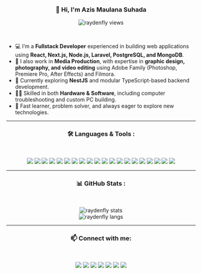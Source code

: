 <h3 align="center">👋 Hi, I'm Azis Maulana Suhada</h3>
<p align="center">
  <img src="https://komarev.com/ghpvc/?username=RAYDENFLY&label=Profile%20Views&color=blueviolet&style=plastic" alt="raydenfly views" />
</p>
<br>


- 💻 I’m a **Fullstack Developer** experienced in building web applications using **React, Next.js, Node.js, Laravel, PostgreSQL, and MongoDB**.  
- 🎨 I also work in **Media Production**, with expertise in **graphic design, photography, and video editing** using Adobe Family (Photoshop, Premiere Pro, After Effects) and Filmora.  
- 🌱 Currently exploring **NestJS** and modular TypeScript-based backend development.  
- 👨‍💻 Skilled in both **Hardware & Software**, including computer troubleshooting and custom PC building.  
- 🚀 Fast learner, problem solver, and always eager to explore new technologies.  

---

<h3 align="center">🛠️ Languages & Tools :</h3>
<br>
<p align="center">
  <img src="https://img.shields.io/badge/HTML5-000000?style=for-the-badge&logo=html5&logoColor=E34F26"/>
  <img src="https://img.shields.io/badge/CSS3-000000?style=for-the-badge&logo=css3&logoColor=1572B6"/>
  <img src="https://img.shields.io/badge/JavaScript-000000?style=for-the-badge&logo=javascript&logoColor=F7DF1E"/>
  <img src="https://img.shields.io/badge/TypeScript-000000?style=for-the-badge&logo=typescript&logoColor=3178C6"/>
  <img src="https://img.shields.io/badge/React-000000?style=for-the-badge&logo=react&logoColor=61DAFB"/>
  <img src="https://img.shields.io/badge/Next.js-000000?style=for-the-badge&logo=nextdotjs&logoColor=white"/>
  <img src="https://img.shields.io/badge/Node.js-000000?style=for-the-badge&logo=nodedotjs&logoColor=339933"/>
  <img src="https://img.shields.io/badge/Laravel-000000?style=for-the-badge&logo=laravel&logoColor=FF2D20"/>
  <img src="https://img.shields.io/badge/NestJS-000000?style=for-the-badge&logo=nestjs&logoColor=E0234E"/>
  <img src="https://img.shields.io/badge/PostgreSQL-000000?style=for-the-badge&logo=postgresql&logoColor=316192"/>
  <img src="https://img.shields.io/badge/MySQL-000000?style=for-the-badge&logo=mysql&logoColor=4479A1"/>
  <img src="https://img.shields.io/badge/MongoDB-000000?style=for-the-badge&logo=mongodb&logoColor=47A248"/>
  <img src="https://img.shields.io/badge/Python-000000?style=for-the-badge&logo=python&logoColor=3776AB"/>
  <img src="https://img.shields.io/badge/Adobe%20Photoshop-000000?style=for-the-badge&logo=adobephotoshop&logoColor=31A8FF"/>
  <img src="https://img.shields.io/badge/Adobe%20Premiere%20Pro-000000?style=for-the-badge&logo=adobepremierepro&logoColor=9999FF"/>
  <img src="https://img.shields.io/badge/Filmora-000000?style=for-the-badge&logo=filmora&logoColor=00BFFF"/>
  <img src="https://img.shields.io/badge/Linux-000000?style=for-the-badge&logo=linux&logoColor=FCC624"/>
  <img src="https://img.shields.io/badge/Windows-000000?style=for-the-badge&logo=windows&logoColor=0078D6"/>
  <img src="https://img.shields.io/badge/Mikrotik-000000?style=for-the-badge&logo=mikrotik&logoColor=gray"/>
  <img src="https://img.shields.io/badge/ICP-000000?style=for-the-badge&logo=internet-computer&logoColor=white"/>
</p>

---

<h3 align="center">📊 GitHub Stats :</h3>
<br>
<p align="center">
  <img src="https://github-readme-stats.vercel.app/api?username=RAYDENFLY&show_icons=true&theme=midnight-purple" alt="raydenfly stats" />
  <br> <img src="https://github-readme-stats.vercel.app/api/top-langs/?username=RAYDENFLY&theme=midnight-purple&layout=compact" alt="raydenfly langs" />
</p>

---

<h3 align="center">📫 Connect with me:</h3>
<br>
<p align="center">
  <a href="https://instagram.com/azis_maulana321"><img src="https://img.shields.io/badge/Instagram-000000?style=for-the-badge&logo=instagram&logoColor=E4405F"/></a>
  <a href="https://twitter.com/azis_maulana321"><img src="https://img.shields.io/badge/Twitter-000000?style=for-the-badge&logo=twitter&logoColor=1DA1F2"/></a>
  <a href="https://t.me/azis_maulana321"><img src="https://img.shields.io/badge/Telegram-000000?style=for-the-badge&logo=telegram&logoColor=26A5E4"/></a>
  <a href="https://wa.me/62858112145701"><img src="https://img.shields.io/badge/Whatsapp-000000?style=for-the-badge&logo=whatsapp&logoColor=25D366"/></a>
  <a href="mailto:raydenfly84@gmail.com"><img src="https://img.shields.io/badge/Gmail-000000?style=for-the-badge&logo=gmail&logoColor=EA4335"/></a>
  <a href="https://forum.xda-developers.com/m/raydenfly.12070255/"><img src="https://img.shields.io/badge/XDA--Developers-000000?style=for-the-badge&logo=XDA-Developers&logoColor=%23AC6E2F"/></a>
  <a href="https://www.linkedin.com/in/azis-maulana-suhada"><img src="https://img.shields.io/badge/LinkedIn-000000?style=for-the-badge&logo=linkedin&logoColor=0A66C2"/></a>
</p>
